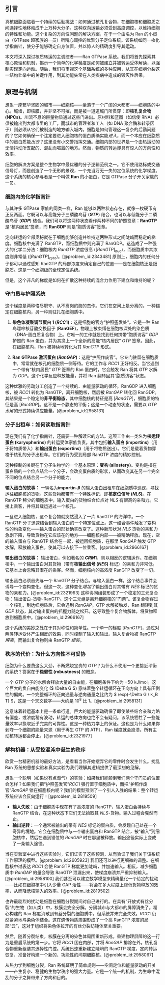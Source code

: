 ## 引言
真核细胞面临着一个持续的后勤挑战：如何通过核孔复合物，在细胞核和细胞质之间选择性地移动成千上万种大分子。这种双向运输必须受到高度调控，以维持细胞的特性和功能。这个复杂的方向性问题的解决方案，在于一个由名为 Ran 的小蛋白（GTPase 超家族的一员）所精心调控的优雅分子定位系统。该系统如同一枚化学指南针，使分子能够确定自身位置，并以惊人的精确度引导其运动。

本文将深入探讨核质转运的主调控者——Ran GTPase 系统。我们将首先探索其核心原理和机制，揭示一个简单的化学梯度是如何被建立并被转运受体解读，以强制实现定向运动。随后，我们将审视这个基础系统的多种应用，从其在细胞分裂这一结构壮举中的关键作用，到其功能失常在人类疾病中造成的毁灭性后果。

## 原理与机制

想象一座繁华坚固的城市——细胞核——坐落于一个广阔的大都市——细胞质的中心。城墙，即核膜，并非坚不可摧，而是被一道道城门所贯穿：即**核孔复合物 (NPCs)**。川流不息的巨量物质通过这些门进出。原材料和蓝图（如信使 RNA）必须被输出到大都市里的工厂，而城市的管理者和工人（如 DNA 聚合酶和转录因子）则必须从它们被制造的地方输入城内。细胞是如何管理这一复杂的后勤问题的？它如何确保一个注定要进入细胞核的蛋白质确实能*进入*，而一个本应在细胞质中的蛋白质能*出去*？这里没有小交警指挥交通。细胞内部的世界是一个由热运动的无情抖动所支配的、混乱而喧嚣的地方。然而，物质的转运却具有惊人的方向性和效率。

细胞的解决方案是整个生物学中最优雅的分子逻辑范例之一。它不使用路标或交通信号灯，而是创造了一个无形的景观，一个充当万无一失的定位系统的化学梯度。这个系统的核心参与者是一个叫做 **Ran** 的小蛋白，它是 GTPase 分子开关家族的一员。

### 细胞内的化学指南针

与其许多 GTPase 家族的同类一样，Ran 能够以两种状态存在，就像一枚硬币有正反两面。它既可以与高能分子三磷酸鸟苷 (**$GTP$**) 结合，也可以与低能分子二磷酸鸟苷 (**$GDP$**) 结合。我们可以将这两种状态看作两种不同的护照签章：**RanGTP** 是“核内居民”签章，而 **RanGDP** 则是“胞质访客”签章。

定向转运的全部奥秘就在于细胞能够创造并维持这两种形式之间陡峭而稳定的梯度。细胞核中充满了 RanGTP，而细胞质中则充满了 RanGDP。这造成了一种强大的化学二分法：细胞核内 $RanGTP$ 浓度很高 ($[RanGTP]_{nuc}$)，而细胞质中其浓度则非常低 ($[RanGTP]_{cyto}$)。[@problem_id:2343481] 原则上，细胞内的任何分子都可以通过感知 RanGTP 的局部浓度来确定自己的位置——是在细胞核还是细胞质。这是一个细胞级的全球定位系统。

但是，这个非凡的梯度是如何在扩散这种持续的混合力作用下建立和维持的呢？

### 守门员与护照系统

这个梯度是两种恪尽职守、从不离岗的酶的杰作。它们在空间上是分离的，一种锚定在细胞核内，另一种则驻扎在细胞质中。

1.  **染色体凝聚调节蛋白 1 ($RCC1$)**：这是细胞的官方“护照签发处”。它是一种 Ran 鸟嘌呤核苷酸交换因子 (**RanGEF**)，物理上被束缚在细胞核深处的染色质（DNA-蛋白质复合物）上。它唯一的工作就是找到任何携带“胞质访客” $GDP$ 护照的 Ran 蛋白，并为其换上一个全新的高能“核内居民” $GTP$ 签章。因此，在细胞核内，Ran 被持续地转化为其 $RanGTP$ 形式。

2.  **Ran GTPase 激活蛋白 ($RanGAP$)**：这是“护照作废官”。它专门驻留在细胞质中，常常就在核孔的细胞质一侧等待。它的工作与 $RCC1$ 正好相反。当它遇到一个带有“核内居民” $GTP$ 签章的 Ran 蛋白时，它会触发 Ran 将其 $GTP$ 水解为 $GDP$。这个化学反应释放能量，并将 Ran 翻转回其“胞质访客”状态。

这种优雅的劳动分工创造了一个持续的、由能量驱动的循环。RanGDP 进入细胞核，被 $RCC1$ 转化为 RanGTP，离开细胞核，然后被 $RanGAP$ 转化回 RanGDP。其结果是一个稳定的**非平衡稳态**，其中细胞核的特征是高 $[RanGTP]$，细胞质的特征是高 $[RanGDP]$。这不是一个静态的平衡；这是一个动态的状态，需要以 $GTP$ 水解的形式持续供应能量。[@problem_id:2958131]

### 分子出租车：如何读取指南针

现在我们有了化学指南针，还需要一种解读它的方法。这项工作由一类名为**核运转蛋白 (karyopherins)** 的转运受体家族负责，其中包括**输入蛋白 (importins)**（用于将物质带入）和**输出蛋白 (exportins)**（用于将物质送出）。它们是载着货物穿梭于核孔的分子出租车。它们的行为受到局部 RanGTP 浓度的精妙控制。

这种控制的关键在于分子生物学的一个基本原理：**变构 (allostery)**。变构是指在蛋白质的一个位点结合一个分子，会改变蛋白质的形状，从而改变其在另一个完全不同的位点结合另一个分子的能力。

**输入蛋白的故事：**
一辆名为**importin-$\beta$** 的输入蛋白出租车在细胞质中巡逻，寻找运往细胞核的货物。这些货物都带有一个特殊标记，即**核定位信号 ($NLS$)**。在 RanGTP 稀少的细胞质中，输入蛋白的货物结合位点对 $NLS$ 有很高的亲和力。它接上乘客，并将其载运通过一个核孔。

一旦进入细胞核，这个复合物就突然浸入了一片 RanGTP 的海洋中。一个 RanGTP 分子迅速结合到输入蛋白的一个特定位点上。这一结合事件触发了变构性的构象变化——输入蛋白的形状确实改变了。这种新形状对 $NLS$ 货物的亲和力急剧下降，导致货物在它应该在的地方——细胞核内部——被精确释放。现在，空的输入蛋白与 RanGTP 结合在一起，被运回细胞质，在那里 $RanGAP$ 触发 GTP 水解，释放输入蛋白，使其可以去接下一位乘客。[@problem_id:2966167]

**输出蛋白的故事：**
输出蛋白，例如著名的 **$CRM1$**，则以相反的逻辑运作。在细胞核中，一个输出蛋白对其货物（带有**核输出信号 ($NES$)** 标记）的亲和力非常低。它基本上会忽略其潜在的乘客。然而，细胞核内的高浓度 RanGTP 改变了一切。

输出蛋白必须首先与一个 RanGTP 分子结合。与输入蛋白一样，这个结合事件会诱导一个变构变化。但这一次，这种变化*增加*了输出蛋白对其带有 $NES$ 标记的货物的亲和力。[@problem_id:2321993] 这种协同组装形成了一个稳定的三元复合物：输出蛋白-货物-RanGTP。这个三元组是离开细胞核的“门票”。该复合物穿过一个核孔，到达细胞质后，它会遇到 $RanGAP$。GTP 水解被触发，Ran 翻转到其 $GDP$ 状态，其对输出蛋白的抓握力随之松开。这导致整个复合物解体，将货物释放到细胞质中。[@problem_id:2966167]

这个系统的美妙之处在于其对称性和简单性。一个单一的梯度 $[RanGTP]$，通过对两类转运受体产生相反的效果，同时控制了输入和输出。输入复合物被 RanGTP *解离*，而输出复合物则由 RanGTP *组装*。

### 秩序的代价：为什么方向性不可妥协

细胞为什么要费这么大劲，不断燃烧宝贵的 $GTP$？为什么不使用一个更接近平衡的系统？答案在于**稳健性 (robustness)** 的概念。

一个 $GTP$ 分子的水解会释放大量的自由能，在细胞条件下约为 $-50 \text{ kJ/mol}$。这个巨大的负自由能变化 ($ \Delta G $) 意味着整个转运循环在正向方向上具有压倒性的偏向。一个完整循环的正向通量与逆向通量之比约为 $ \exp(-\Delta G / k_B T) $，这是一个天文数字——大约是 $10^8$ 比 $1$。[@problem_id:2958131]

这意味着转运基本上是一条单行道。巨大的能量驱动确保了即使某些结合亲和力略有偏差，或浓度稍有波动，转运的总体方向也绝不会有疑问。该系统牺牲了一些能量效率以换取近乎完美的可靠性。这是一种热力学上的保证。这也是为什么如果你剥夺一个细胞的能量来源（用于再生 GTP 的 ATP），Ran 梯度就会崩溃，所有主动核转运都会停止。[@problem_id:2321977]

### 解构机器：从受控混沌中诞生的秩序

欣赏一台精密机器的最好方法，是看看当你开始摆弄它的零件时会发生什么。扰乱 Ran 系统的思想实验和真实实验为我们理解其逻辑提供了最深刻的见解。

想象一个聪明（如果说有点淘气）的实验：如果我们能颠倒我们两个守门员的位置会怎样？如果我们把“护照签发官”$RCC1$ 强行置于细胞质中，而把“护照作废官”$RanGAP$ 锁在细胞核内呢？我们的模型预测了一个引人入胜的结果：整个转运系统应该会反向运行！[@problem_id:2819509]
*   **输入失败**：由于细胞质中现在有了高浓度的 RanGTP，输入蛋白会持续与 RanGTP 结合，在这种状态下它们无法拾取其 $NLS$-货物。输入过程会戛然而止。
*   **输出逆转**：一个通常被输出的带有 $NES$ 标记的蛋白质，会发现自己处在一个奇异的境地。它会在细胞质中与一个输出蛋白和 RanGTP 结合，被“输入”到细胞核中，然后在遇到错位的 $RanGAP$ 时在那里被释放。输出途径实际上变成了一条输入途径。

当在实验室中进行这些实验时，它们证实了这些预测，从而验证了我们关于该系统工作原理的模型。[@problem_id:2605923] 我们还可以进行更细微的调整。在细胞核中过表达 $RCC1$ 会使 RanGTP 梯度更加陡峭，并加速输入。相反，减少细胞质中 $RanGAP$ 的量会导致 RanGTP 泄漏出来，使梯度崩溃并严重抑制输入。[@problem_id:2958100] 我们甚至可以建立数学模型来精确量化一个给定的扰动——比如在细胞核中引入少量 GAP 活性——将会在多大程度上降低货物释放的效率，从而降低核输入的效率。[@problem_id:2819502]

也许最剧烈的扰动是细胞在细胞分裂期间对自己进行的。在具有“开放式有丝分裂”的生物（如人类）中，核膜会完全分解。分隔城市与大都市的屏障消失了。精心构建的 Ran 梯度消散到有丝分裂的细胞质中。但系统并未完全失效。$RCC1$ 仍然紧紧地与染色体结合。这在遗传物质周围形成了一个高 RanGTP 浓度的局部“云”，这对于组织将染色体拉开的有丝分裂纺锤体至关重要。

然后，随着分裂结束，核膜在分离的染色体周围重新形成。重建物理屏障的这一行为是重启系统的第一步。它将 $RCC1$ 困在内部，并将 $RanGAP$ 排除在外。核孔复合物重新组装其选择性门控。系统迅速重新建立陡峭的 RanGTP 梯度，定向转运恢复，准备好构建一个新的、功能性的间期细胞核。[@problem_id:2958067]

从热力学到细胞分裂，Ran 系统证明了简单规则——空间定位和能量驱动的开关——产生复杂、稳健的生物学秩序的强大力量。它是一个统一的机制，为生命中混乱的分子之舞带来了方向和目的。

